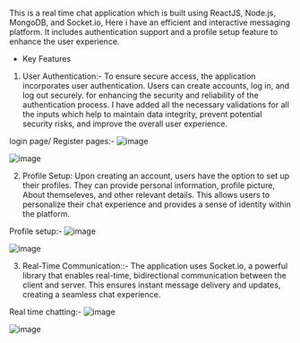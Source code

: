 This is a real time chat application which is built using ReactJS, Node.js, MongoDB, and Socket.io, Here i have an efficient and interactive messaging platform. It includes authentication support and a profile setup feature to enhance the user experience.

* Key Features


1. User Authentication:- To ensure secure access, the application incorporates user authentication. Users can create accounts, log in, and log out securely. for enhancing the security and reliability of the authentication process. I have added all the necessary validations for all the inputs which help to maintain data integrity, prevent potential security risks, and improve the overall user experience.

 login page/ Register pages:-
 ![image](https://github.com/Tripurari-kumar/My-messenger/assets/36576242/6879b7ac-8a74-477e-800f-6f6fa79bbcc5)

 ![image](https://github.com/Tripurari-kumar/My-messenger/assets/36576242/55cd493f-9932-45af-ac71-1b4c8f502301)

2. Profile Setup: Upon creating an account, users have the option to set up their profiles. They can provide personal information, profile picture, About themseleves, and other relevant details. This allows users to personalize their chat experience and provides a sense of identity within the platform.


 Profile setup:-
![image](https://github.com/Tripurari-kumar/My-messenger/assets/36576242/c33c2884-7459-4f31-b7c5-3cc4c073f046)

![image](https://github.com/Tripurari-kumar/My-messenger/assets/36576242/38e90e5d-e858-4eb1-b8af-9784ddfb957f)


 3.  Real-Time Communication::- The application uses Socket.io, a powerful library that enables real-time, bidirectional communication between the client and server. This ensures instant message delivery and updates, creating a seamless chat experience.

  Real time chatting:-
  ![image](https://github.com/Tripurari-kumar/My-messenger/assets/36576242/1df22def-27a1-493a-846b-c9dcf9cdef68)

  ![image](https://github.com/Tripurari-kumar/My-messenger/assets/36576242/281c80a9-dfa4-4a62-81f3-65b210396945)


 
